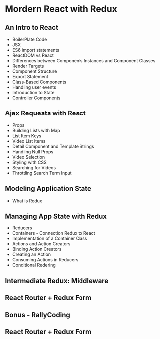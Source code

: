 # Mordern React with Redux

## An Intro to React

- BoilerPlate Code
- JSX
- ES6 import statements
- ReactDOM vs React
- Differences between Components Instances and Component Classes
- Render Targets
- Component Structure
- Export Statement
- Class-Based Components
- Handling user events
- Introduction to State
- Controller Components

## Ajax Requests with React

- Props
- Building Lists with Map
- List Item Keys
- Video List Items
- Detail Component and Template Strings
- Handling Null Props
- Video Selection
- Styling with CSS
- Searching for Videos
- Throttling Search Term Input

## Modeling Application State

- What is Redux

## Managing App State with Redux

- Reducers
- Containers - Connection Redux to React
- Implementation of a Container Class
- Actions and Action Creators
- Binding Action Creators
- Creating an Action
- Consuming Actions in Reducers
- Conditional Redering

## Intermediate Redux: Middleware

## React Router + Redux Form

## Bonus - RallyCoding

## React Router + Redux Form
